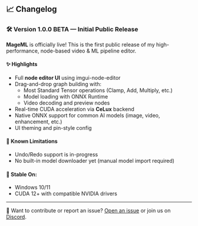 ## 📈 Changelog

### 🛠️ Version 1.0.0 BETA — Initial Public Release

**MageML** is officially live! This is the first public release of my high-performance, node-based video & ML pipeline editor.

#### ✨ Highlights

- Full **node editor UI** using imgui-node-editor
- Drag-and-drop graph building with:
  - Most Standard Tensor operations (Clamp, Add, Multiply, etc.)
  - Model loading with ONNX Runtime
  - Video decoding and preview nodes
- Real-time CUDA acceleration via **CeLux** backend
- Native ONNX support for common AI models (image, video, enhancement, etc.)
- UI theming and pin-style config

#### 🚧 Known Limitations

- Undo/Redo support is in-progress
- No built-in model downloader yet (manual model import required)

#### 🧪 Stable On:

- Windows 10/11
- CUDA 12+ with compatible NVIDIA drivers

---

💬 Want to contribute or report an issue? [Open an issue](https://github.com/Trentonom0r3/MageML/issues) or join us on [Discord](https://discord.gg/hFSHjGyp4p).
